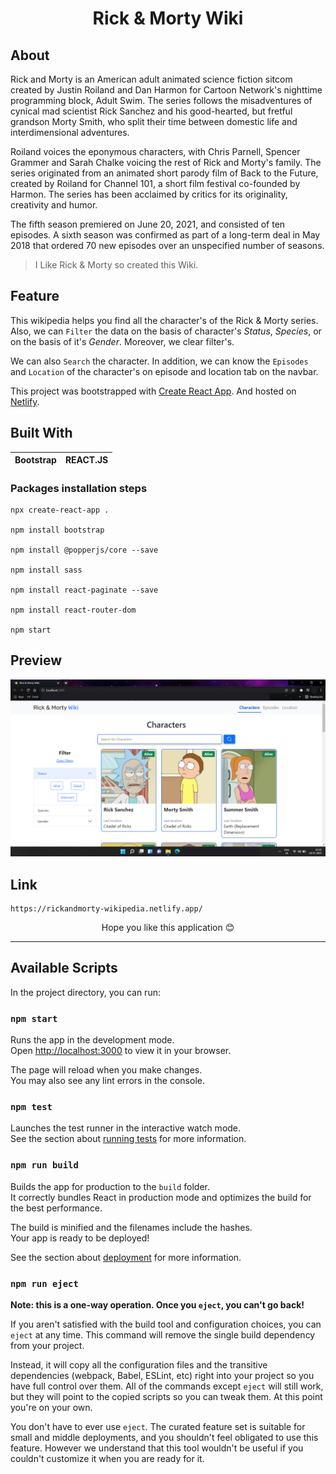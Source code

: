<h1 align="center">Rick & Morty Wiki</h1>

## About
Rick and Morty is an American adult animated science fiction sitcom created by Justin Roiland and Dan Harmon for Cartoon Network's nighttime programming block, Adult Swim. The series follows the misadventures of cynical mad scientist Rick Sanchez and his good-hearted, but fretful grandson Morty Smith, who split their time between domestic life and interdimensional adventures.

Roiland voices the eponymous characters, with Chris Parnell, Spencer Grammer and Sarah Chalke voicing the rest of Rick and Morty's family. The series originated from an animated short parody film of Back to the Future, created by Roiland for Channel 101, a short film festival co-founded by Harmon. The series has been acclaimed by critics for its originality, creativity and humor.

The fifth season premiered on June 20, 2021, and consisted of ten episodes. A sixth season was confirmed as part of a long-term deal in May 2018 that ordered 70 new episodes over an unspecified number of seasons.

>I Like Rick & Morty so created this Wiki.

## Feature
This wikipedia helps you find all the character's of the Rick & Morty series. Also, we can `Filter` the data on the basis of character's _Status_, _Species_, or on the basis of it's _Gender_. Moreover, we clear filter's.

We can also `Search` the character. In addition, we can know the `Episodes` and `Location` of the character's on episode and location tab on the navbar. 

This project was bootstrapped with [Create React App](https://github.com/facebook/create-react-app). And hosted on [Netlify](https://www.netlify.com/).

## Built With
|Bootstrap|REACT.JS|
|---|---|

### Packages installation steps

```
npx create-react-app .

npm install bootstrap

npm install @popperjs/core --save

npm install sass

npm install react-paginate --save

npm install react-router-dom

npm start
```

## Preview
![image](https://github.com/TheNewC0der-24/RickandMorty-Wiki/blob/master/Preview.png)

## Link
```
https://rickandmorty-wikipedia.netlify.app/
```

<p align="center">Hope you like this application 😊</p>
  
---

## Available Scripts

In the project directory, you can run:

### `npm start`

Runs the app in the development mode.\
Open [http://localhost:3000](http://localhost:3000) to view it in your browser.

The page will reload when you make changes.\
You may also see any lint errors in the console.

### `npm test`

Launches the test runner in the interactive watch mode.\
See the section about [running tests](https://facebook.github.io/create-react-app/docs/running-tests) for more information.

### `npm run build`

Builds the app for production to the `build` folder.\
It correctly bundles React in production mode and optimizes the build for the best performance.

The build is minified and the filenames include the hashes.\
Your app is ready to be deployed!

See the section about [deployment](https://facebook.github.io/create-react-app/docs/deployment) for more information.

### `npm run eject`

**Note: this is a one-way operation. Once you `eject`, you can't go back!**

If you aren't satisfied with the build tool and configuration choices, you can `eject` at any time. This command will remove the single build dependency from your project.

Instead, it will copy all the configuration files and the transitive dependencies (webpack, Babel, ESLint, etc) right into your project so you have full control over them. All of the commands except `eject` will still work, but they will point to the copied scripts so you can tweak them. At this point you're on your own.

You don't have to ever use `eject`. The curated feature set is suitable for small and middle deployments, and you shouldn't feel obligated to use this feature. However we understand that this tool wouldn't be useful if you couldn't customize it when you are ready for it.

